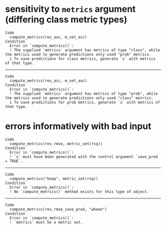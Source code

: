 # sensitivity to `metrics` argument (differing class metric types)

    Code
      compute_metrics(res_auc, m_set_acc)
    Condition
      Error in `compute_metrics()`:
      ! The supplied `metrics` argument has metrics of type "class", while the metrics used to generate predictions only used "prob" metrics.
      i To save predictions for class metrics, generate `x` with metrics of that type.

---

    Code
      compute_metrics(res_acc, m_set_auc)
    Condition
      Error in `compute_metrics()`:
      ! The supplied `metrics` argument has metrics of type "prob", while the metrics used to generate predictions only used "class" metrics.
      i To save predictions for prob metrics, generate `x` with metrics of that type.

# errors informatively with bad input

    Code
      compute_metrics(res_rmse, metric_set(rsq))
    Condition
      Error in `compute_metrics()`:
      ! `x` must have been generated with the control argument `save_pred = TRUE`.

---

    Code
      compute_metrics("boop", metric_set(rsq))
    Condition
      Error in `compute_metrics()`:
      ! No `compute_metrics()` method exists for this type of object.

---

    Code
      compute_metrics(res_rmse_save_pred, "wheee")
    Condition
      Error in `compute_metrics()`:
      ! `metrics` must be a metric set.

